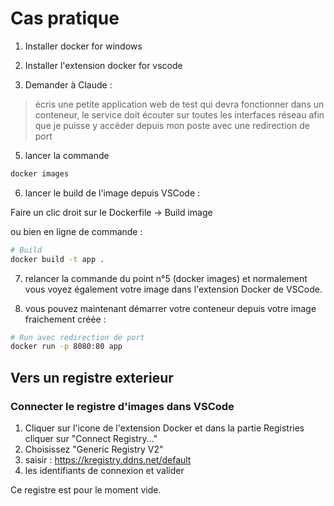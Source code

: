 # Cas pratique

1. Installer docker for windows
2. Installer l'extension docker for vscode

4. Demander à Claude :

>écris une petite application web de test qui devra fonctionner dans un conteneur, le service doit écouter sur toutes les interfaces réseau afin que je puisse y accèder depuis mon poste avec une redirection de port

5. lancer la commande 

```bash
docker images
```

6. lancer le build de l'image depuis VSCode :

Faire un clic droit sur le Dockerfile -> Build image

ou bien en ligne de commande :

```bash
# Build
docker build -t app .
```

7. relancer la commande du point n°5 (docker images) et normalement vous voyez également votre image dans l'extension Docker de VSCode.

8. vous pouvez maintenant démarrer votre conteneur depuis votre image fraichement créée :

```bash
# Run avec redirection de port
docker run -p 8080:80 app
```

## Vers un registre exterieur
### Connecter le registre d'images dans VSCode

1. Cliquer sur l'icone de l'extension Docker et dans la partie Registries cliquer sur "Connect Registry..."
2. Choisissez "Generic Registry V2"
3. saisir : https://kregistry.ddns.net/default
4. les identifiants de connexion et valider

Ce registre est pour le moment vide.